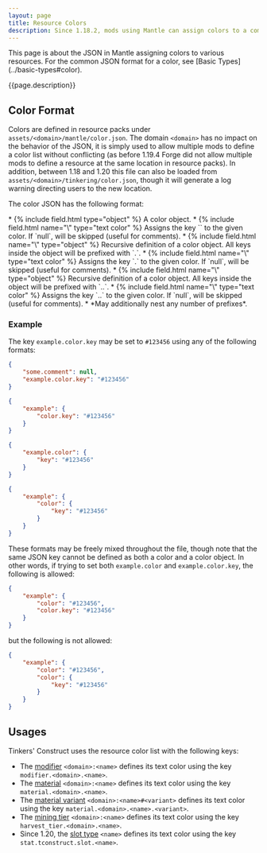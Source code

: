 ```yaml
---
layout: page
title: Resource Colors
description: Since 1.18.2, mods using Mantle can assign colors to a component in JSON. This is most commonly used for the colors of tooltip strings, since methods for setting tooltip colors via language files are both unreliable and limited in options.
---
```

<div class="hatnote" markdown=1>
This page is about the JSON in Mantle assigning colors to various resources. For the common JSON format for a color, see [Basic Types](../basic-types#color).
</div>

{{page.description}}

## Color Format

Colors are defined in resource packs under `assets/<domain>/mantle/color.json`. The domain `<domain>` has no impact on the behavior of the JSON, it is simply used to allow multiple mods to define a color list without conflicting (as before 1.19.4 Forge did not allow multiple mods to define a resource at the same location in resource packs). In addition, between 1.18 and 1.20 this file can also be loaded from `assets/<domain>/tinkering/color.json`, though it will generate a log warning directing users to the new location.

The color JSON has the following format:

<div class="treeview" markdown=1>
* {% include field.html type="object" %} A color object.
    * {% include field.html name="\<key\>" type="text color" %} Assigns the key `<key>` to the given color. If `null`, will be skipped (useful for comments).
    * {% include field.html name="\<prefix\>" type="object" %} Recursive definition of a color object. All keys inside the object will be prefixed with `<prefix>.`.
        * {% include field.html name="\<key\>" type="text color" %} Assigns the key `<prefix>.<key>` to the given color. If `null`, will be skipped (useful for comments).
        * {% include field.html name="\<prefix2\>" type="object" %} Recursive definition of a color object. All keys inside the object will be prefixed with `<prefix>.<prefix2>.`.
            * {% include field.html name="\<key\>" type="text color" %} Assigns the key `<prefix>.<prefix2>.<key>` to the given color. If `null`, will be skipped (useful for comments).
            * *May additionally nest any number of prefixes*.
</div>

### Example

The key `example.color.key` may be set to `#123456` using any of the following formats:

```json
{
    "some.comment": null,
    "example.color.key": "#123456"
}
```

```json
{
    "example": {
        "color.key": "#123456"
    }
}
```

```json
{
    "example.color": {
        "key": "#123456"
    }
}
```

```json
{
    "example": {
        "color": {
            "key": "#123456"
        }
    }
}
```

These formats may be freely mixed throughout the file, though note that the same JSON key cannot be defined as both a color and a color object. In other words, if trying to set both `example.color` and `example.color.key`, the following is allowed:

```json
{
    "example": {
        "color": "#123456",
        "color.key": "#123456"
    }
}
```
but the following is not allowed:

```json
{
    "example": {
        "color": "#123456",
        "color": {
            "key": "#123456"
        }
    }
}
```

## Usages

Tinkers' Construct uses the resource color list with the following keys:

* The [modifier](../modifiers) `<domain>:<name>` defines its text color using the key `modifier.<domain>.<name>`.
* The [material](../materials) `<domain>:<name>` defines its text color using the key `material.<domain>.<name>`.
* The [material variant](../materials#variants) `<domain>:<name>#<variant>` defines its text color using the key `material.<domain>.<name>.<variant>`.
* The [mining tier](../tool-stats#mining-tier) `<domain>:<name>` defines its text color using the key `harvest_tier.<domain>.<name>`.
* Since 1.20, the [slot type](../slot-types) `<name>` defines its text color using the key `stat.tconstruct.slot.<name>`.